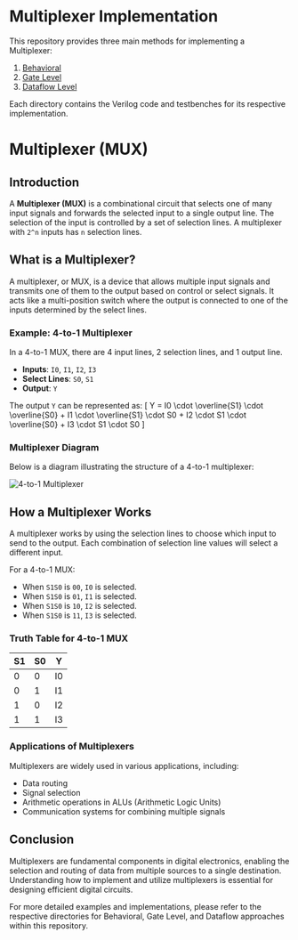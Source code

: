 # Multiplexer Implementation

This repository provides three main methods for implementing a Multiplexer:

1. [Behavioral](Multiplexer_implementation/Behavioral)
2. [Gate Level](Multiplexer_implementation/GateLevel)
3. [Dataflow Level](Multiplexer_implementation/DataFlowLevel)

Each directory contains the Verilog code and testbenches for its respective implementation.
# Multiplexer (MUX)

## Introduction

A **Multiplexer (MUX)** is a combinational circuit that selects one of many input signals and forwards the selected input to a single output line. The selection of the input is controlled by a set of selection lines. A multiplexer with `2^n` inputs has `n` selection lines.

## What is a Multiplexer?

A multiplexer, or MUX, is a device that allows multiple input signals and transmits one of them to the output based on control or select signals. It acts like a multi-position switch where the output is connected to one of the inputs determined by the select lines.

### Example: 4-to-1 Multiplexer

In a 4-to-1 MUX, there are 4 input lines, 2 selection lines, and 1 output line.

- **Inputs**: `I0`, `I1`, `I2`, `I3`
- **Select Lines**: `S0`, `S1`
- **Output**: `Y`

The output `Y` can be represented as:
\[ Y = I0 \cdot \overline{S1} \cdot \overline{S0} + I1 \cdot \overline{S1} \cdot S0 + I2 \cdot S1 \cdot \overline{S0} + I3 \cdot S1 \cdot S0 \]

### Multiplexer Diagram

Below is a diagram illustrating the structure of a 4-to-1 multiplexer:

![4-to-1 Multiplexer](https://example.com/path/to/multiplexer-diagram.png)

## How a Multiplexer Works

A multiplexer works by using the selection lines to choose which input to send to the output. Each combination of selection line values will select a different input.

For a 4-to-1 MUX:
- When `S1S0` is `00`, `I0` is selected.
- When `S1S0` is `01`, `I1` is selected.
- When `S1S0` is `10`, `I2` is selected.
- When `S1S0` is `11`, `I3` is selected.

### Truth Table for 4-to-1 MUX

| S1 | S0 | Y  |
|----|----|----|
| 0  | 0  | I0 |
| 0  | 1  | I1 |
| 1  | 0  | I2 |
| 1  | 1  | I3 |

### Applications of Multiplexers

Multiplexers are widely used in various applications, including:
- Data routing
- Signal selection
- Arithmetic operations in ALUs (Arithmetic Logic Units)
- Communication systems for combining multiple signals

## Conclusion

Multiplexers are fundamental components in digital electronics, enabling the selection and routing of data from multiple sources to a single destination. Understanding how to implement and utilize multiplexers is essential for designing efficient digital circuits.

For more detailed examples and implementations, please refer to the respective directories for Behavioral, Gate Level, and Dataflow approaches within this repository.
